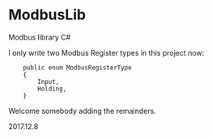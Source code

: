 # ModbusLib
Modbus library C#

I only write two Modbus Register types in this project now: 

        public enum ModbusRegisterType
        {
            Input,
            Holding,
        }

Welcome somebody adding the remainders.

2017.12.8

